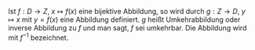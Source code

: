 Ist $f:D\to Z,\ x\mapsto f(x)$ eine bijektive Abbildung, so wird durch $g:Z\to D,\ y\mapsto x$ mit $y=f(x)$ eine Abbildung definiert. $g$ heißt Umkehrabbildung oder inverse Abbildung zu $f$ und man sagt, $f$ sei umkehrbar. Die Abbildung wird mit $f^{-1}$ bezeichnet.